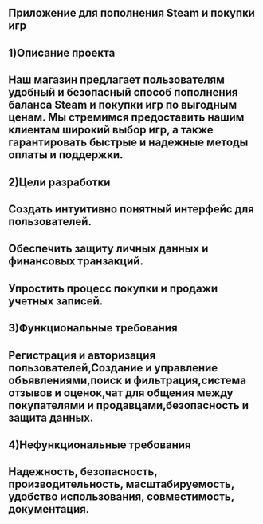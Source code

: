 Приложение для пополнения Steam и покупки игр
-
1)Описание проекта 
-
Наш магазин предлагает пользователям удобный и безопасный способ пополнения баланса Steam и покупки игр по выгодным ценам. Мы стремимся предоставить нашим клиентам широкий выбор игр, а также гарантировать быстрые и надежные методы оплаты и поддержки.
-
2)Цели разработки
-
Создать интуитивно понятный интерфейс для пользователей.
-
Обеспечить защиту личных данных и финансовых транзакций.
-
Упростить процесс покупки и продажи учетных записей.
-
3)Функциональные требования
-
Регистрация и авторизация пользователей,Создание и управление объявлениями,поиск и фильтрация,система отзывов и оценок,чат для общения между покупателями и продавцами,безопасность и защита данных.
-
4)Нефункциональные требования
-
Надежность, безопасность, производительность, масштабируемость, удобство использования, совместимость, документация.
-

